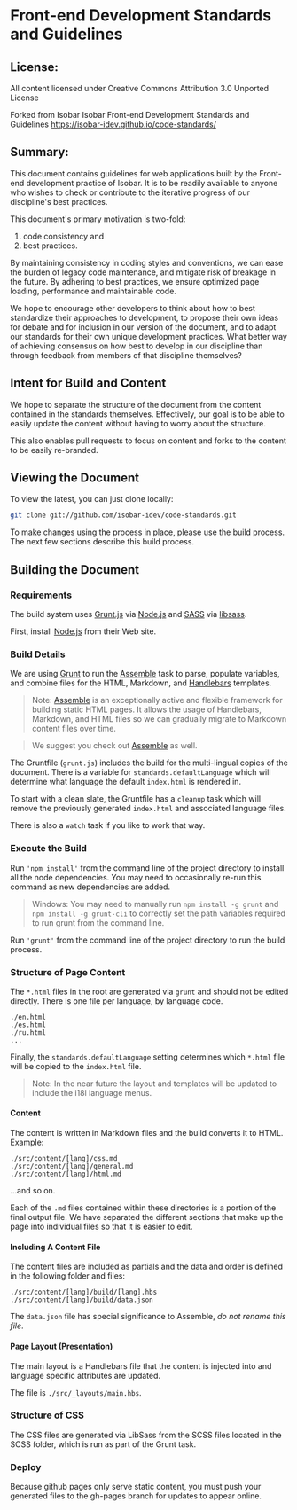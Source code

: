 #  Front-end Development Standards and Guidelines

## License:

All content licensed under Creative Commons Attribution 3.0 Unported License

Forked from Isobar Isobar Front-end Development Standards and Guidelines https://isobar-idev.github.io/code-standards/

## Summary:

This document contains guidelines for web applications built by the Front-end development practice of Isobar. It is to be readily available to anyone who wishes to check or contribute to the iterative progress of our discipline's best practices.

This document's primary motivation is two-fold: 

 1. code consistency and 
 2. best practices. 

By maintaining consistency in coding styles and conventions, we can ease the burden of legacy code maintenance, and mitigate risk of breakage in the future. By adhering to best practices, we ensure optimized page loading, performance and maintainable code.

We hope to encourage other developers to think about how to best standardize their approaches to development, to propose their own ideas for debate and for inclusion in our version of the document, and to adapt our standards for their own unique development practices. What better way of achieving consensus on how best to develop in our discipline than through feedback from members of that discipline themselves?

## Intent for Build and Content

We hope to separate the structure of the document from the content contained in the standards themselves. Effectively, our goal is to be able to easily update the content without having to worry about the structure.

This also enables pull requests to focus on content and forks to the content to be easily re-branded.

## Viewing the Document

To view the latest, you can just clone locally:

```bash
git clone git://github.com/isobar-idev/code-standards.git
```

To make changes using the process in place, please use the build process. The next few sections describe this build process.

## Building the Document

### Requirements

The build system uses [Grunt.js](http://gruntjs.com) via [Node.js](http://nodejs.org/) and [SASS](http://sass-lang.com/) via [libsass](http://libsass.org/).

First, install [Node.js](http://nodejs.org) from their Web site.

### Build Details

We are using [Grunt](https://github.com/gruntjs/) to run the [Assemble](https://github.com/assemble/assemble/) task to parse, populate variables, and combine files for the HTML, Markdown, and [Handlebars](http://handlebarsjs.com/) templates.

> Note: [Assemble](http://assemble.io) is an exceptionally active and flexible framework for building static HTML pages. It allows the usage of Handlebars, Markdown, and HTML files so we can gradually migrate to Markdown content files over time.

> We suggest you check out [Assemble](http://assemble.io) as well.

The Gruntfile (`grunt.js`) includes the build for the multi-lingual copies of the document. There is a variable for `standards.defaultLanguage` which will determine what language the default `index.html` is rendered in.

To start with a clean slate, the Gruntfile has a `cleanup` task which will remove the previously generated `index.html` and associated language files.

There is also a `watch` task if you like to work that way.

### Execute the Build

Run `'npm install'` from the command line of the project directory to install all the node dependencies. You may need to occasionally re-run this command as new dependencies are added.

> Windows: You may need to manually run `npm install -g grunt` and `npm install -g grunt-cli` to correctly set the path variables required to run grunt from the command line.

Run `'grunt'` from the command line of the project directory to run the build process.

### Structure of Page Content

The `*.html` files in the root are generated via `grunt` and should not be edited directly. There is one file per language, by language code.

```
./en.html
./es.html
./ru.html
...
```
Finally, the `standards.defaultLanguage` setting determines which `*.html` file will be copied to the `index.html` file.

> Note: In the near future the layout and templates will be updated to include the i18l language menus. 

#### Content

The content is written in Markdown files and the build converts it to HTML. Example:

```
./src/content/[lang]/css.md
./src/content/[lang]/general.md
./src/content/[lang]/html.md
```

...and so on.

Each of the `.md` files contained within these directories is a portion of the final output file. We have separated the different sections that make up the page into individual files so that it is easier to edit.

#### Including A Content File

The content files are included as partials and the data and order is defined in the following folder and files:

```
./src/content/[lang]/build/[lang].hbs
./src/content/[lang]/build/data.json
```

The `data.json` file has special significance to Assemble, *do not rename this file*.

#### Page Layout (Presentation)

The main layout is a Handlebars file that the content is injected into and language specific attributes are updated.

The file is `./src/_layouts/main.hbs`.

### Structure of CSS

The CSS files are generated via LibSass from the SCSS files located in the SCSS folder, which is run as part of the Grunt task.


### Deploy

Because github pages only serve static content, you must push your generated files to the gh-pages branch for updates to appear online. 

